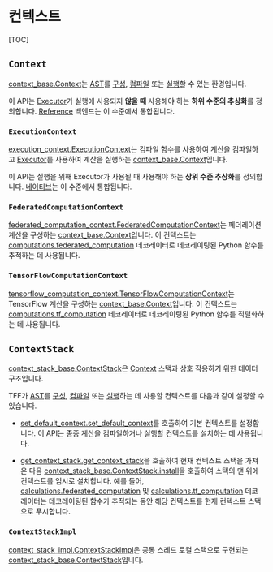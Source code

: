 # 컨텍스트

[TOC]

## `Context`

[context_base.Context](https://github.com/tensorflow/federated/blob/main/tensorflow_federated/python/core/impl/context_stack/context_base.py)는 [AST](tracing.md)를 [구성](compilation.md), [컴파일](execution.md) 또는 [실행](compilation.md#ast)할 수 있는 환경입니다.

이 API는 [Executor](execution.md#executor)가 실행에 사용되지 **않을 때** 사용해야 하는 **하위 수준의 추상화**를 정의합니다. [Reference](backend.md#reference) 백엔드는 이 수준에서 통합됩니다.

### `ExecutionContext`

[execution_context.ExecutionContext](https://github.com/tensorflow/federated/blob/main/tensorflow_federated/python/core/impl/execution_contexts/sync_execution_context.py)는 컴파일 함수를 사용하여 계산을 컴파일하고 [Executor](https://github.com/tensorflow/federated/blob/main/tensorflow_federated/python/core/impl/context_stack/context_base.py)를 사용하여 계산을 실행하는 [context_base.Context](execution.md#executor)입니다.

이 API는 실행을 위해 <a>Executor</a>가 사용될 때 사용해야 하는 <strong>상위 수준 추상화</strong>를 정의합니다. [네이티브](backend.md#native)는 이 수준에서 통합됩니다.

### `FederatedComputationContext`

[federated_computation_context.FederatedComputationContext](https://github.com/tensorflow/federated/blob/main/tensorflow_federated/python/core/impl/federated_context/federated_computation_context.py)는 페더레이션 계산을 구성하는 [context_base.Context](https://github.com/tensorflow/federated/blob/main/tensorflow_federated/python/core/impl/context_stack/context_base.py)입니다. 이 컨텍스트는 [computations.federated_computation](https://github.com/tensorflow/federated/blob/main/tensorflow_federated/python/core/api/computations.py) 데코레이터로 데코레이팅된 Python 함수를 추적하는 데 사용됩니다.

### `TensorFlowComputationContext`

[tensorflow_computation_context.TensorFlowComputationContext](https://github.com/tensorflow/federated/blob/main/tensorflow_federated/python/core/impl/tensorflow_context/tensorflow_computation_context.py)는 TensorFlow 계산을 구성하는 [context_base.Context](https://github.com/tensorflow/federated/blob/main/tensorflow_federated/python/core/impl/context_stack/context_base.py)입니다. 이 컨텍스트는[computations.tf_computation](https://github.com/tensorflow/federated/blob/main/tensorflow_federated/python/core/api/computations.py) 데코레이터로 데코레이팅된 Python 함수를 직렬화하는 데 사용됩니다.

## `ContextStack`

[context_stack_base.ContextStack](https://github.com/tensorflow/federated/blob/main/tensorflow_federated/python/core/impl/context_stack/context_stack_base.py)은 [Context](#context) 스택과 상호 작용하기 위한 데이터 구조입니다.

TFF가 [AST](execution.md)를 [구성](compilation.md#ast), [컴파일](tracing.md) 또는 [실행](compilation.md)하는 데 사용할 컨텍스트를 다음과 같이 설정할 수 있습니다.

- [set_default_context.set_default_context](https://github.com/tensorflow/federated/blob/main/tensorflow_federated/python/core/impl/context_stack/set_default_context.py)를 호출하여 기본 컨텍스트를 설정합니다. 이 API는 종종 계산을 컴파일하거나 실행할 컨텍스트를 설치하는 데 사용됩니다.

- [get_context_stack.get_context_stack](https://github.com/tensorflow/federated/blob/main/tensorflow_federated/python/core/impl/context_stack/get_context_stack.py)을 호출하여 현재 컨텍스트 스택을 가져온 다음 [context_stack_base.ContextStack.install](https://github.com/tensorflow/federated/blob/main/tensorflow_federated/python/core/impl/context_stack/context_stack_base.py)을 호출하여 스택의 맨 위에 컨텍스트를 임시로 설치합니다. 예를 들어, [calculations.federated_computation](https://github.com/tensorflow/federated/blob/main/tensorflow_federated/python/core/api/computations.py) 및 [calculations.tf_computation](https://github.com/tensorflow/federated/blob/main/tensorflow_federated/python/core/api/computations.py) 데코레이터는 데코레이팅된 함수가 추적되는 동안 해당 컨텍스트를 현재 컨텍스트 스택으로 푸시합니다.

### `ContextStackImpl`

[context_stack_impl.ContextStackImpl](https://github.com/tensorflow/federated/blob/main/tensorflow_federated/python/core/impl/context_stack/context_stack_impl.py)은 공통 스레드 로컬 스택으로 구현되는 [context_stack_base.ContextStack](https://github.com/tensorflow/federated/blob/main/tensorflow_federated/python/core/impl/context_stack/context_stack_base.py)입니다.
